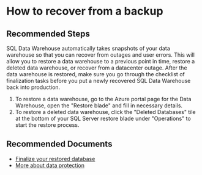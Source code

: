 <properties
	pageTitle="How to recover from a backup"
	description="How to recover from a backup"
	service="microsoft.sql"
	resource="servers"
	authors="kasparks"
	displayOrder="10"
	selfHelpType="resource"
	supportTopicIds=""
	resourceTags="datawarehouse"
	productPesIds=""
	cloudEnvironments="MoonCake"
	articleId="0a51cdd7-e610-4487-a692-eccf3a504fe2"
/>

# How to recover from a backup

## **Recommended Steps**
SQL Data Warehouse automatically takes snapshots of your data warehouse so that you can recover from outages and user errors.  This will allow you to restore a data warehouse to a previous point in time, restore a deleted data warehouse, or recover from a datacenter outage. After the data warehouse is restored, make sure you go through the checklist of finalization tasks before you put a newly recovered SQL Data Warehouse back into production.

1. To restore a data warehouse, go to the Azure portal page for the Data Warehouse, open the "Restore blade" and fill in necessary details.
2. To restore a deleted data warehouse, click the "Deleted Databases" tile at the bottom of your SQL Server restore blade under "Operations" to start the restore process.

## **Recommended Documents**

* [Finalize your restored database](https://azure.microsoft.com/documentation/articles/sql-database-recovered-finalize/)<br>
* [More about data protection](https://docs.azure.cn/sql-data-warehouse/sql-data-warehouse-restore-database-overview/)
